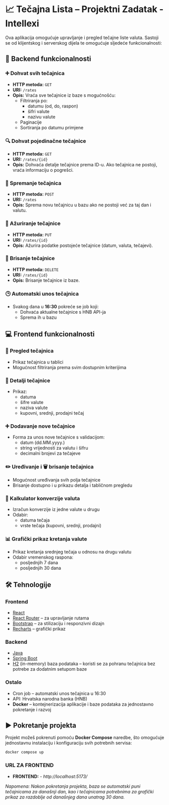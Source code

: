 # 📈 Tečajna Lista – Projektni Zadatak - Intellexi

Ova aplikacija omogućuje upravljanje i pregled tečajne liste valuta. Sastoji se od klijentskog i serverskog dijela te omogućuje sljedeće funkcionalnosti:

## 🔧 Backend funkcionalnosti

### ➕ Dohvat svih tečajnica
- **HTTP metoda:** `GET`
- **URI:** `/rates`
- **Opis:** Vraća sve tečajnice iz baze s mogućnošću:
  - Filtriranja po:
    - datumu (od, do, raspon)
    - šifri valute
    - nazivu valute
  - Paginacije
  - Sortiranja po datumu primjene

### 🔍 Dohvat pojedinačne tečajnice
- **HTTP metoda:** `GET`
- **URI:** `/rates/{id}`
- **Opis:** Dohvaća detalje tečajnice prema ID-u. Ako tečajnica ne postoji, vraća informaciju o pogrešci.

### 💾 Spremanje tečajnica
- **HTTP metoda:** `POST`
- **URI:** `/rates`
- **Opis:** Sprema novu tečajnicu u bazu ako ne postoji već za taj dan i valutu.

### 📝 Ažuriranje tečajnice
- **HTTP metoda:** `PUT`
- **URI:** `/rates/{id}`
- **Opis:** Ažurira podatke postojeće tečajnice (datum, valuta, tečajevi).

### 📝 Brisanje tečajnice
- **HTTP metoda:** `DELETE`
- **URI:** `/rates/{id}`
- **Opis:** Brisanje tečajnice iz baze.

### 🕒 Automatski unos tečajnica
- Svakog dana u **16:30** pokreće se job koji:
  - Dohvaća aktualne tečajnice s HNB API-ja
  - Sprema ih u bazu

## 💻 Frontend funkcionalnosti

### 📄 Pregled tečajnica
- Prikaz tečajnica u tablici
- Mogućnost filtriranja prema svim dostupnim kriterijima

### 📑 Detalji tečajnice
- Prikaz:
  - datuma
  - šifre valute
  - naziva valute
  - kupovni, srednji, prodajni tečaj

### ➕ Dodavanje nove tečajnice
- Forma za unos nove tečajnice s validacijom:
  - datum (dd.MM.yyyy.)
  - string vrijednosti za valutu i šifru
  - decimalni brojevi za tečajeve

### ✏️ Uređivanje i 🗑️ brisanje tečajnica
- Mogućnost uređivanja svih polja tečajnice
- Brisanje dostupno i u prikazu detalja i tabličnom pregledu

### 🔄 Kalkulator konverzije valuta
- Izračun konverzije iz jedne valute u drugu
- Odabir:
  - datuma tečaja
  - vrste tečaja (kupovni, srednji, prodajni)

### 📊 Grafički prikaz kretanja valute
- Prikaz kretanja srednjeg tečaja u odnosu na drugu valutu 
- Odabir vremenskog raspona:
  - posljednjih 7 dana
  - posljednjih 30 dana

## 🛠️ Tehnologije

### Frontend
- [React](https://reactjs.org/)
- [React Router](https://reactrouter.com/) – za upravljanje rutama
- [Bootstrap](https://getbootstrap.com/) – za stilizaciju i responzivni dizajn
- [Recharts](https://recharts.org/) – grafički prikaz 

### Backend
- [Java](https://www.java.com/en/)
- [Spring Boot](https://spring.io/projects/spring-boot)
- [H2](https://www.h2database.com/html/main.html) (in-memory) baza podataka – koristi se za pohranu tečajnica bez potrebe za dodatnim setupom baze

### Ostalo
- Cron job – automatski unos tečajnica u 16:30
- API: Hrvatska narodna banka (HNB)
- **Docker** – kontejnerizacija aplikacije i baze podataka za jednostavno pokretanje i razvoj

## ▶️ Pokretanje projekta

Projekt možeš pokrenuti pomoću **Docker Compose** naredbe, što omogućuje jednostavnu instalaciju i konfiguraciju svih potrebnih servisa:

```bash
docker compose up

```


### URL ZA FRONTEND 
- **FRONTEND:** - *http://localhost:5173/*

*Napomena: Nakon pokretanja projekta, baza se automatski puni tečajnicama za današnji dan, kao i tečajnicama potrebnima za grafički prikaz za razdoblje od današnjeg dana unatrag 30 dana.*

